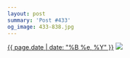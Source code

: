 ```yaml
---
layout: post
summary: 'Post #433'
og_image: 433-838.jpg
---
```


<p>
  <time><a href="/433">{{ page.date | date: "%B %e, %Y" }}</a></time>
  <a href="/433"><img src="{{ site.assets_url }}/433-419.jpg" srcset="{{ site.assets_url }}/433-838.jpg 838w, {{ site.assets_url }}/433-628.jpg 628w, {{ site.assets_url }}/433-419.jpg 419w, {{ site.assets_url }}/433-210.jpg 210w" sizes="(min-width: 700px) 50vw, calc(100vw - 2rem)" /></a>
</p>
